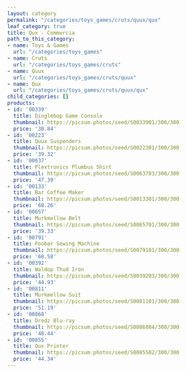 ```yaml
---
layout: category
permalink: "/categories/toys_games/cruts/quux/qux"
leaf_category: true
title: Qux - Commercia
path_to_this_category:
- name: Toys & Games
  url: "/categories/toys_games"
- name: Cruts
  url: "/categories/toys_games/cruts"
- name: Quux
  url: "/categories/toys_games/cruts/quux"
- name: Qux
  url: "/categories/toys_games/cruts/quux/qux"
child_categories: []
products:
- id: '00339'
  title: Dinglebop Game Console
  thumbnail: https://picsum.photos/seed/S0033901/300/300
  price: '38.84'
- id: '00223'
  title: Quux Suspenders
  thumbnail: https://picsum.photos/seed/S0022301/300/300
  price: '39.32'
- id: '00637'
  title: Plextronics Plumbus Shirt
  thumbnail: https://picsum.photos/seed/S0063703/300/300
  price: '47.39'
- id: '00133'
  title: Bar Coffee Maker
  thumbnail: https://picsum.photos/seed/S0013301/300/300
  price: '68.26'
- id: '00657'
  title: Murkmellow Belt
  thumbnail: https://picsum.photos/seed/S0065701/300/300
  price: '39.33'
- id: '00791'
  title: Foobar Sewing Machine
  thumbnail: https://picsum.photos/seed/S0079101/300/300
  price: '68.58'
- id: '00392'
  title: Waldop Thud Iron
  thumbnail: https://picsum.photos/seed/S0039203/300/300
  price: '44.93'
- id: '00811'
  title: Murkmellow Suit
  thumbnail: https://picsum.photos/seed/S0081101/300/300
  price: '51.19'
- id: '00868'
  title: Dredz Blu-ray
  thumbnail: https://picsum.photos/seed/S0086804/300/300
  price: '48.44'
- id: '00855'
  title: Qux Printer
  thumbnail: https://picsum.photos/seed/S0085502/300/300
  price: '44.34'
---
```

